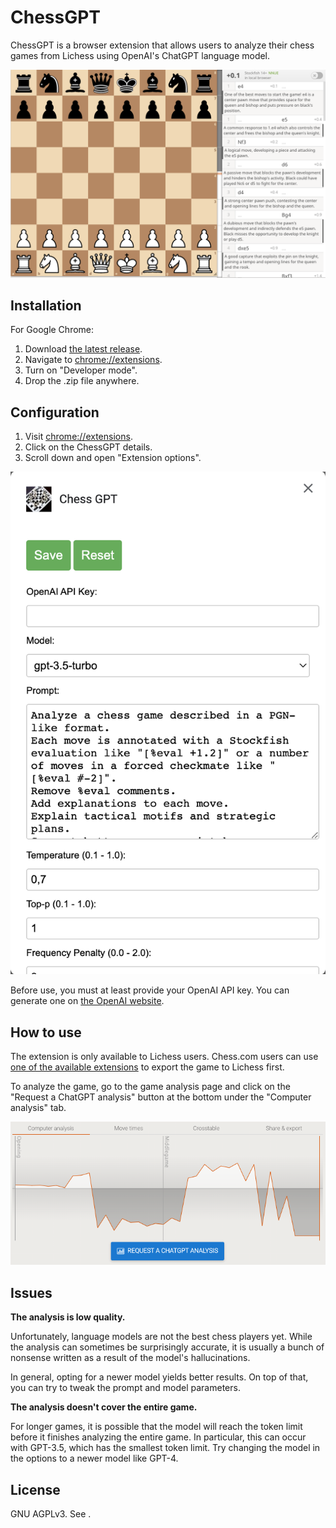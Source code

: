 # ChessGPT

ChessGPT is a browser extension that allows users to analyze their chess games from Lichess using
OpenAI's ChatGPT language model.

![Example analysis of the Opera game](screenshots/analysis.png)

## Installation

For Google Chrome:

1. Download [the latest release](https://github.com/miedzinski/chess-gpt/releases/download/v1.0.0/chess_gpt-1.0.zip).
2. Navigate to <chrome://extensions>.
3. Turn on "Developer mode".
4. Drop the .zip file anywhere.

## Configuration

1. Visit <chrome://extensions>.
2. Click on the ChessGPT details.
3. Scroll down and open "Extension options".

![Configuration view](screenshots/configuration.png)

Before use, you must at least provide your OpenAI API key. You can generate one on
[the OpenAI website](https://platform.openai.com/account/api-keys).

## How to use

The extension is only available to Lichess users. Chess.com users can use
[one of the available extensions](https://github.com/califernication/lichessAnalysis) to export
the game to Lichess first.

To analyze the game, go to the game analysis page and click on the "Request a ChatGPT analysis"
button at the bottom under the "Computer analysis" tab.

![Requesting analysis](screenshots/request.png)

## Issues

**The analysis is low quality.**

Unfortunately, language models are not the best chess players yet. While the analysis can
sometimes be surprisingly accurate, it is usually a bunch of nonsense written as a result of
the model's hallucinations.

In general, opting for a newer model yields better results. On top of that, you can try to tweak
the prompt and model parameters.

**The analysis doesn't cover the entire game.**

For longer games, it is possible that the model will reach the token limit before it finishes
analyzing the entire game. In particular, this can occur with GPT-3.5, which has the smallest
token limit. Try changing the model in the options to a newer model like GPT-4.

## License

GNU AGPLv3. See <LICENSE>.
